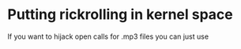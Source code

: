 # Putting rickrolling in kernel space

If you want to hijack open calls for .mp3 files you can just use


